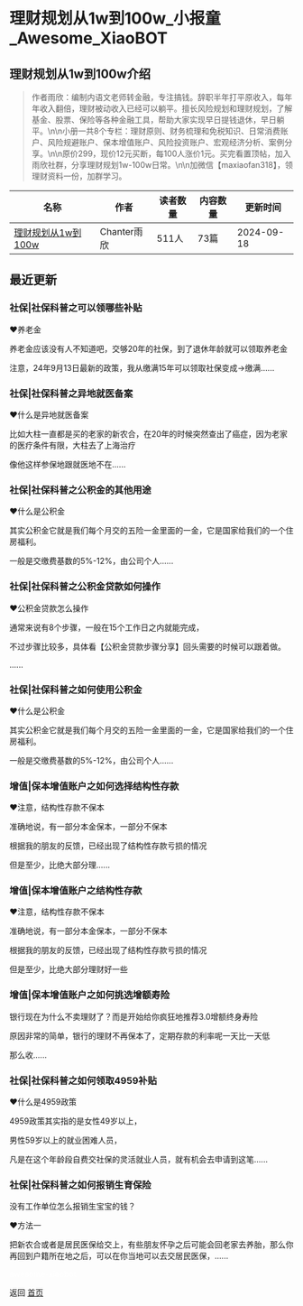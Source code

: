 # 理财规划从1w到100w_小报童_Awesome_XiaoBOT

## 理财规划从1w到100w介绍
> 作者雨欣：编制内语文老师转金融，专注搞钱。辞职半年打平原收入，每年年收入翻倍，理财被动收入已经可以躺平。擅长风险规划和理财规划，了解基金、股票、保险等各种金融工具，帮助大家实现早日提钱退休，早日躺平。\n\n小册一共8个专栏：理财原则、财务梳理和免税知识、日常消费账户、风险规避账户、保本增值账户、风险投资账户、宏观经济分析、案例分享。\n\n原价299，现价12元买断，每100人涨价1元。买完看置顶帖，加入雨欣社群，分享理财规划1w-100w日常。\n\n加微信【maxiaofan318】，领理财资料一份，加群学习。  
  


|名称|作者|读者数量|内容数量|更新时间|
|---|---|---|---|---|
|[理财规划从1w到100w](https://xiaobot.net/p/maxiaofan318?refer=0b133df9-27dc-423b-8101-639049001c13)|Chanter雨欣|511人|73篇|2024-09-18|

## 最近更新
### 社保|社保科普之可以领哪些补贴

❤️养老金

养老金应该没有人不知道吧，交够20年的社保，到了退休年龄就可以领取养老金

注意，24年9月13日最新的政策，我从缴满15年可以领取社保变成→缴满......

### 社保|社保科普之异地就医备案

❤️什么是异地就医备案

比如大柱一直都是买的老家的新农合，在20年的时候突然查出了癌症，因为老家的医疗条件有限，大柱去了上海治疗

像他这样参保地跟就医地不在......

### 社保|社保科普之公积金的其他用途

❤️什么是公积金

其实公积金它就是我们每个月交的五险一金里面的一金，它是国家给我们的一个住房福利。

一般是交缴费基数的5%-12%，由公司个人......

### 社保|社保科普之公积金贷款如何操作

❤️公积金贷款怎么操作

通常来说有8个步骤，一般在15个工作日之内就能完成，

不过步骤比较多，具体看【公积金贷款步骤分享】回头需要的时候可以跟着做。

......

### 社保|社保科普之如何使用公积金

❤️什么是公积金

其实公积金它就是我们每个月交的五险一金里面的一金，它是国家给我们的一个住房福利。

一般是交缴费基数的5%-12%，由公司个人......

### 增值|保本增值账户之如何选择结构性存款

❤️注意，结构性存款不保本

准确地说，有一部分本金保本，一部分不保本

根据我的朋友的反馈，已经出现了结构性存款亏损的情况

但是至少，比绝大部分理......

### 增值|保本增值账户之结构性存款

❤️注意，结构性存款不保本

准确地说，有一部分本金保本，一部分不保本

根据我的朋友的反馈，已经出现了结构性存款亏损的情况

但是至少，比绝大部分理财好一些

### 增值|保本增值账户之如何挑选增额寿险

银行现在为什么不卖理财了？而是开始给你疯狂地推荐3.0增额终身寿险

原因非常的简单，银行的理财不再保本了，定期存款的利率呢一天比一天低

那么收......

### 社保|社保科普之如何领取4959补贴

❤️什么是4959政策

4959政策其实指的是女性49岁以上，

男性59岁以上的就业困难人员，

凡是在这个年龄段自费交社保的灵活就业人员，就有机会去申请到这笔......

### 社保|社保科普之如何报销生育保险

没有工作单位怎么报销生宝宝的钱？

❤️方法一

把新农合或者是居民医保给交上，有些朋友怀孕之后可能会回老家去养胎，那么你再回到户籍所在地之后，可以在你当地可以去交居民医保，......


<a href="https://github.com/Reno9527/awesome-xiaobot" style="color: white; text-decoration: none;">awesome-xiaobot</a>

返回 [首页](../README.md)
